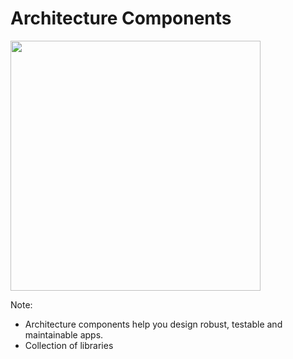 # Architecture Components

<img src="img/architecture-components.svg" height=400/>

Note:
+ Architecture components help you design robust, testable and maintainable apps.
+ Collection of libraries